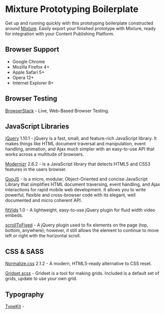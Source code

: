 Mixture Prototyping Boilerplate
===============================

Get up and running quickly with this prototyping boilerplate constructed around [Mixture](http://docs.mixture.io). Easily export your finished prototype with Mixture, ready for integration with your Content Publishing Platform.

## Browser Support

* Google Chrome
* Mozilla Firefox 4+
* Apple Safari 5+
* Opera 12+
* Internet Explorer 8+

## Browser Testing

[BrowserStack](http://www.browserstack.com) - Live, Web-Based Browser Testing.

## JavaScript Libraries

[jQuery](http://jquery.com) 1.10.1 - jQuery is a fast, small, and feature-rich JavaScript library. It makes things like HTML document traversal and manipulation, event handling, animation, and Ajax much simpler with an easy-to-use API that works across a multitude of browsers.

[Modernizr](http://modernizr.com) 2.6.2 - is a JavaScript library that detects HTML5 and CSS3 features in the users browser.

[QuoJS](http://quojs.tapquo.com) - Is a micro, modular, Object-Oriented and concise JavaScript Library that simplifies HTML document traversing, event handling, and Ajax interactions for rapid mobile web development. It allows you to write powerful, flexible and cross-browser code with its elegant, well documented and micro coherent API.

[fitVids](http://fitvidsjs.com) 1.0 - A lightweight, easy-to-use jQuery plugin for fluid width video embeds.

[scrollToFixed](https://github.com/bigspotteddog/ScrollToFixed) - A jQuery plugin used to fix elements on the page (top, bottom, anywhere); however, it still allows the element to continue to move left or right with the horizontal scroll.

## CSS & SASS

[Normalize.css](https://github.com/philipbenton/normalize.css) 2.1.2 - A modern, HTML5-ready alternative to CSS reset.

[Gridset.scss](http://gridsetapp.com) - Gridset is a tool for making grids. Included is a default set of grids, update to use your own grid.

## Typography

[TypeKit](http://typekit.com) - 